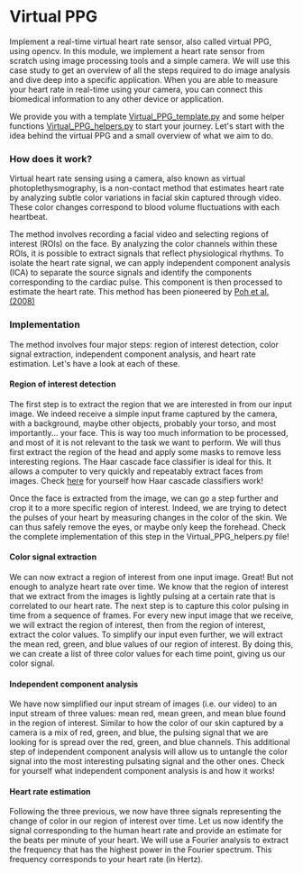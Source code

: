 # Virtual PPG

Implement a real-time virtual heart rate sensor, also called virtual PPG, using opencv. 
In this module, we implement a heart rate sensor from scratch using image processing tools and a simple camera. 
We will use this case study to get an overview of all the steps required to do image analysis and dive deep into a specific application. 
When you are able to measure your heart rate in real-time using your camera, you can connect this biomedical information to any other device or application.

We provide you with a template [Virtual_PPG_template.py](https://github.com/vubir-projectEIT/Image_Processing/blob/main/VirtualPPG/Virtual_PPG_template.py) and some helper functions [Virtual_PPG_helpers.py](https://github.com/vubir-projectEIT/Image_Processing/blob/main/VirtualPPG/Virtual_PPG_helpers.py) to start your journey. 
Let's start with the idea behind the virtual PPG and a small overview of what we aim to do.

### How does it work?
Virtual heart rate sensing using a camera, also known as virtual photoplethysmography, is a non-contact method that estimates heart rate by analyzing subtle color variations in facial skin captured through video. 
These color changes correspond to blood volume fluctuations with each heartbeat.

The method involves recording a facial video and selecting regions of interest (ROIs) on the face. 
By analyzing the color channels within these ROIs, it is possible to extract signals that reflect physiological rhythms. 
To isolate the heart rate signal, we can apply independent component analysis (ICA) to separate the source signals and identify the components corresponding to the cardiac pulse.
This component is then processed to estimate the heart rate.
This method has been pioneered by [Poh et al. (2008)](https://doi.org/10.1364/OE.18.010762)

### Implementation

The method involves four major steps: region of interest detection, color signal extraction, independent component analysis, and heart rate estimation.
Let's have a look at each of these.

#### Region of interest detection
The first step is to extract the region that we are interested in from our input image. 
We indeed receive a simple input frame captured by the camera, with a background, maybe other objects, probably your torso, and most importantly... your face.
This is way too much information to be processed, and most of it is not relevant to the task we want to perform.
We will thus first extract the region of the head and apply some masks to remove less interesting regions.
The Haar cascade face classifier is ideal for this.
It allows a computer to very quickly and repeatably extract faces from images.
Check [here](https://github.com/vubir-projectEIT/Image_Processing/tree/main/Detection/Eye_and_face) for yourself how Haar cascade classifiers work!

Once the face is extracted from the image, we can go a step further and crop it to a more specific region of interest.
Indeed, we are trying to detect the pulses of your heart by measuring changes in the color of the skin. 
We can thus safely remove the eyes, or maybe only keep the forehead.
Check the complete implementation of this step in the Virtual_PPG_helpers.py file!

#### Color signal extraction
We can now extract a region of interest from one input image. Great! But not enough to analyze heart rate over time.
We know that the region of interest that we extract from the images is lightly pulsing at a certain rate that is correlated to our heart rate.
The next step is to capture this color pulsing in time from a sequence of frames. 
For every new input image that we receive, we will extract the region of interest, then from the region of interest, extract the color values.
To simplify our input even further, we will extract the mean red, green, and blue values of our region of interest.
By doing this, we can create a list of three color values for each time point, giving us our color signal.

#### Independent component analysis
We have now simplified our input stream of images (i.e. our video) to an input stream of three values: mean red, mean green, and mean blue found in the region of interest.
Similar to how the color of our skin captured by a camera is a mix of red, green, and blue, the pulsing signal that we are looking for is spread over the red, green, and blue channels. 
This additional step of independent component analysis will allow us to untangle the color signal into the most interesting pulsating signal and the other ones.
Check for yourself what independent component analysis is and how it works!

#### Heart rate estimation
Following the three previous, we now have three signals representing the change of color in our region of interest over time. 
Let us now identify the signal corresponding to the human heart rate and provide an estimate for the beats per minute of your heart.
We will use a Fourier analysis to extract the frequency that has the highest power in the Fourier spectrum. 
This frequency corresponds to your heart rate (in Hertz).
